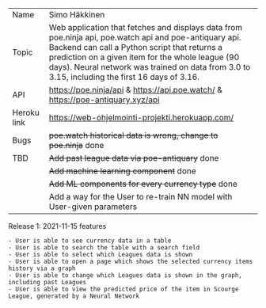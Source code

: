 |             |                                                                                                                                                                                                                                                                         |
| ----------- | ----------------------------------------------------------------------------------------------------------------------------------------------------------------------------------------------------------------------------------------------------------------------- |
| Name        | Simo Häkkinen                                                                                                                                                                                                                                                           |
| Topic       | Web application that fetches and displays data from poe.ninja api, poe.watch api and poe-antiquary api. Backend can call a Python script that returns a prediction on a given item for the whole league (90 days). Neural network was trained on data from 3.0 to 3.15, including the first 16 days of 3.16.																																						|
| API  		  | https://poe.ninja/api & https://api.poe.watch/ & https://poe-antiquary.xyz/api                                                                                                                                                                                          |
| Heroku link | https://web-ohjelmointi-projekti.herokuapp.com/                                                                                                                                                                                                                         |
| Bugs  	  | ~~poe.watch historical data is wrong, change to poe.ninja~~ done                                                                                                                                                                                                        |
| TBD         | ~~Add past league data via poe-antiquary~~ done                                                                                                                                                                                                        					|
|			  | ~~Add machine learning component~~ done                                                                                                                                                                                                        							|
|			  | ~~Add ML components for every currency type~~ done                                                                                                                                                                                                       						|
|			  | Add a way for the User to re-train NN model with User-given parameters                                                                                                                                                                                                     						|

Release 1: 2021-11-15 features
	
	- User is able to see currency data in a table
	- User is able to search the table with a search field
	- User is able to select which Leagues data is shown
	- User is able to open a page which shows the selected currency items history via a graph
	- User is able to change which Leagues data is shown in the graph, including past Leagues
	- User is able to view the predicted price of the item in Scourge League, generated by a Neural Network
	